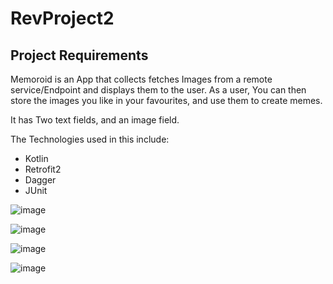 # RevProject2

## Project Requirements

Memoroid is an App that collects fetches Images from a remote service/Endpoint and displays them to the user.
As a user, You can then store the images you like in your favourites, and use them to create memes.

It has Two text fields, and an image field.

The Technologies used in this include:
 - Kotlin
 - Retrofit2
 - Dagger
 - JUnit

![image](https://user-images.githubusercontent.com/8829018/171968936-ada6f43c-153e-4836-b516-758b2aeccfc1.png)


![image](https://user-images.githubusercontent.com/8829018/171968606-d0837808-468d-4f85-a218-181b1c064abc.png)

![image](https://user-images.githubusercontent.com/8829018/171968586-cf8ac107-247f-4a24-8528-1896e1647a6d.png)

![image](https://user-images.githubusercontent.com/8829018/171968462-b93a9111-be86-423f-b982-1d3c95b88d84.png)
